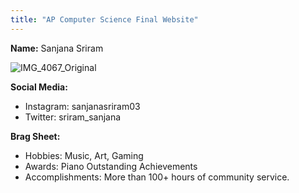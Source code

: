 ```yaml
---
title: "AP Computer Science Final Website"
---
```


**Name:** Sanjana Sriram

![IMG_4067_Original](https://user-images.githubusercontent.com/34610796/173157509-4acd040e-699d-4a26-960b-cd817fa6d677.jpg)

**Social Media:**
- Instagram: sanjanasriram03
- Twitter: sriram_sanjana

**Brag Sheet:**
- Hobbies: Music, Art, Gaming
- Awards: Piano Outstanding Achievements
- Accomplishments: More than 100+ hours of community service.
